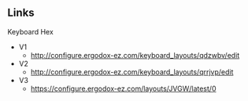 ## Links

Keyboard Hex

- V1
    + http://configure.ergodox-ez.com/keyboard_layouts/qdzwbv/edit
- V2
    + http://configure.ergodox-ez.com/keyboard_layouts/qrrjvp/edit
- V3
    + https://configure.ergodox-ez.com/layouts/JVGW/latest/0
